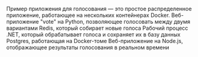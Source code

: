 Пример приложения для голосования — это простое распределенное приложение, работающее на нескольких контейнерах Docker.
Веб-приложение "vote" на Python, позволяющее голосовать между двумя вариантами
Redis, который собирает новые голоса
Рабочий процесс .NET, который обрабатывает голоса и сохраняет их в базу данных Postgres, работающая на Docker-томе
Веб-приложение на Node.js, отображающее результаты голосования в реальном времени
